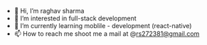 - 👋 Hi, I’m raghav sharma
- 👀 I’m interested in full-stack development
- 🌱 I’m currently learning moblile - development (react-native)
- 📫 How to reach me shoot me a mail at @rs272381@gmail.com


